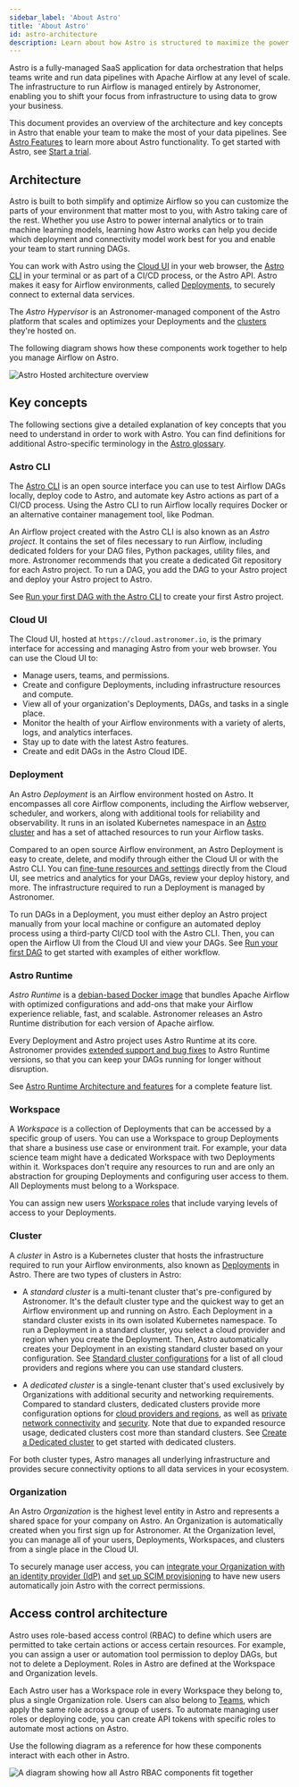 ```yaml
---
sidebar_label: 'About Astro'
title: 'About Astro'
id: astro-architecture
description: Learn about how Astro is structured to maximize the power of Apache Airflow.
---
```


Astro is a fully-managed SaaS application for data orchestration that helps teams write and run data pipelines with Apache Airflow at any level of scale. The infrastructure to run Airflow is managed entirely by Astronomer, enabling you to shift your focus from infrastructure to using data to grow your business.

This document provides an overview of the architecture and key concepts in Astro that enable your team to make the most of your data pipelines. See [Astro Features](features.md) to learn more about Astro functionality. To get started with Astro, see [Start a trial](trial.md).

## Architecture

Astro is built to both simplify and optimize Airflow so you can customize the parts of your environment that matter most to you, with Astro taking care of the rest. Whether you use Astro to power internal analytics or to train machine learning models, learning how Astro works can help you decide which deployment and connectivity model work best for you and enable your team to start running DAGs.

You can work with Astro using the [Cloud UI](#cloud-ui) in your web browser, the [Astro CLI](#astro-cli) in your terminal or as part of a CI/CD process, or the Astro API. Astro makes it easy for Airflow environments, called [Deployments](#deployment), to securely connect to external data services. 

The _Astro Hypervisor_ is an Astronomer-managed component of the Astro platform that scales and optimizes your Deployments and the [clusters](#cluster) they're hosted on.

The following diagram shows how these components work together to help you manage Airflow on Astro.

![Astro Hosted architecture overview](/img/docs/astro-architecture-lightmode.png)

## Key concepts

The following sections give a detailed explanation of key concepts that you need to understand in order to work with Astro. You can find definitions for additional Astro-specific terminology in the [Astro glossary](astro-glossary.md). 

### Astro CLI

The [Astro CLI](cli/overview.md) is an open source interface you can use to test Airflow DAGs locally, deploy code to Astro, and automate key Astro actions as part of a CI/CD process. Using the Astro CLI to run Airflow locally requires Docker or an alternative container management tool, like Podman.

An Airflow project created with the Astro CLI is also known as an _Astro project_. It contains the set of files necessary to run Airflow, including dedicated folders for your DAG files, Python packages, utility files, and more. Astronomer recommends that you create a dedicated Git repository for each Astro project. To run a DAG, you add the DAG to your Astro project and deploy your Astro project to Astro.

See [Run your first DAG with the Astro CLI](first-dag-cli.md) to create your first Astro project.

### Cloud UI

The Cloud UI, hosted at `https://cloud.astronomer.io`, is the primary interface for accessing and managing Astro from your web browser. You can use the Cloud UI to:

- Manage users, teams, and permissions.
- Create and configure Deployments, including infrastructure resources and compute.
- View all of your organization's Deployments, DAGs, and tasks in a single place.
- Monitor the health of your Airflow environments with a variety of alerts, logs, and analytics interfaces.
- Stay up to date with the latest Astro features.
- Create and edit DAGs in the Astro Cloud IDE.

### Deployment

An Astro _Deployment_ is an Airflow environment hosted on Astro. It encompasses all core Airflow components, including the Airflow webserver, scheduler, and workers, along with additional tools for reliability and observability. It runs in an isolated Kubernetes namespace in an [Astro cluster](#cluster) and has a set of attached resources to run your Airflow tasks.

Compared to an open source Airflow environment, an Astro Deployment is easy to create, delete, and modify through either the Cloud UI or with the Astro CLI. You can [fine-tune resources and settings](deployment-settings.md) directly from the Cloud UI, see metrics and analytics for your DAGs, review your deploy history, and more. The infrastructure required to run a Deployment is managed by Astronomer.

To run DAGs in a Deployment, you must either deploy an Astro project manually from your local machine or configure an automated deploy process using a third-party CI/CD tool with the Astro CLI. Then, you can open the Airflow UI from the Cloud UI and view your DAGs. See [Run your first DAG](run-first-dag.md) to get started with examples of either workflow.

### Astro Runtime

_Astro Runtime_ is a [debian-based Docker image](https://quay.io/repository/astronomer/astro-runtime) that bundles Apache Airflow with optimized configurations and add-ons that make your Airflow experience reliable, fast, and scalable. Astronomer releases an Astro Runtime distribution for each version of Apache airflow.

Every Deployment and Astro project uses Astro Runtime at its core. Astronomer provides [extended support and bug fixes](runtime-version-lifecycle-policy.md) to Astro Runtime versions, so that you can keep your DAGs running for longer without disruption.

See [Astro Runtime Architecture and features](runtime-image-architecture.md) for a complete feature list.

### Workspace

A _Workspace_ is a collection of Deployments that can be accessed by a specific group of users. You can use a Workspace to group Deployments that share a business use case or environment trait. For example, your data science team might have a dedicated Workspace with two Deployments within it. Workspaces don't require any resources to run and are only an abstraction for grouping Deployments and configuring user access to them. All Deployments must belong to a Workspace.

You can assign new users [Workspace roles](user-permissions.md#workspace-roles) that include varying levels of access to your Deployments.

### Cluster

A _cluster_ in Astro is a Kubernetes cluster that hosts the infrastructure required to run your Airflow environments, also known as [Deployments](#deployment) in Astro. There are two types of clusters in Astro:

- A _standard cluster_ is a multi-tenant cluster that's pre-configured by Astronomer. It's the default cluster type and the quickest way to get an Airflow environment up and running on Astro. Each Deployment in a standard cluster exists in its own isolated Kubernetes namespace. To run a Deployment in a standard cluster, you select a cloud provider and region when you create the Deployment. Then, Astro automatically creates your Deployment in an existing standard cluster based on your configuration. See [Standard cluster configurations](https://docs.astronomer.io/astro/resource-reference-hosted#standard-cluster-configurations) for a list of all cloud providers and regions where you can use standard clusters.

- A _dedicated cluster_ is a single-tenant cluster that's used exclusively by Organizations with additional security and networking requirements. Compared to standard clusters, dedicated clusters provide more configuration options for [cloud providers and regions](resource-reference-hosted.md#dedicated-cluster-configurations), as well as [private network connectivity](https://docs.astronomer.io/astro/category/connect-to-external-resources) and [security](authorize-workspaces-to-a-cluster.md). Note that due to expanded resource usage, dedicated clusters cost more than standard clusters. See [Create a Dedicated cluster](create-dedicated-cluster.md) to get started with dedicated clusters.

For both cluster types, Astro manages all underlying infrastructure and provides secure connectivity options to all data services in your ecosystem.

### Organization

An Astro _Organization_ is the highest level entity in Astro and represents a shared space for your company on Astro. An Organization is automatically created when you first sign up for Astronomer. At the Organization level, you can manage all of your users, Deployments, Workspaces, and clusters from a single place in the Cloud UI. 

To securely manage user access, you can [integrate your Organization with an identity provider (IdP)](configure-idp.md) and [set up SCIM provisioning](set-up-scim-provisioning.md) to have new users automatically join Astro with the correct permissions. 

## Access control architecture

Astro uses role-based access control (RBAC) to define which users are permitted to take certain actions or access certain resources. For example, you can assign a user or automation tool permission to deploy DAGs, but not to delete a Deployment. Roles in Astro are defined at the Workspace and Organization levels. 

Each Astro user has a Workspace role in every Workspace they belong to, plus a single Organization role. Users can also belong to [Teams](manage-teams.md), which apply the same role across a group of users. To automate managing user roles or deploying code, you can create API tokens with specific roles to automate most actions on Astro. 

Use the following diagram as a reference for how these components interact with each other in Astro.

![A diagram showing how all Astro RBAC components fit together](/img/docs/rbac-overview.png)
